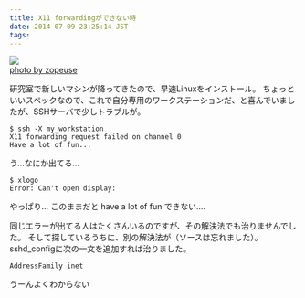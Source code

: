 ```yaml
---
title: X11 forwardingができない時
date: 2014-07-09 23:25:14 JST
tags: 
---
```


[![](http://farm1.staticflickr.com/99/271120032_7496977120.jpg)](http://www.flickr.com/photos/37136574@N00/271120032)<br />[photo by zopeuse](http://www.flickr.com/photos/37136574@N00/271120032)

研究室で新しいマシンが降ってきたので、早速Linuxをインストール。
ちょっといいスペックなので、これで自分専用のワークステーションだ、と喜んでいましたが、SSHサーバで少しトラブルが。

```
$ ssh -X my_workstation
X11 forwarding request failed on channel 0
Have a lot of fun...
```

う...なにか出てる...

```
$ xlogo
Error: Can't open display:
```

やっぱり...
このままだと have a lot of fun できない....

同じエラーが出てる人はたくさんいるのですが、その解決法でも治りませんでした。
そして探しているうちに、別の解決法が（ソースは忘れました）。
sshd_configに次の一文を追加すれば治りました。

```sshdconfig
AddressFamily inet
```

うーんよくわからない

